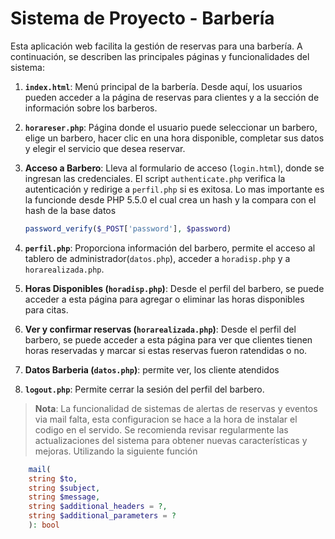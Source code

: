 # Sistema de Proyecto - Barbería

Esta aplicación web facilita la gestión de reservas para una barbería. A continuación, se describen las principales páginas y funcionalidades del sistema:

1. **`index.html`**: Menú principal de la barbería. Desde aquí, los usuarios pueden acceder a la página de reservas para clientes y a la sección de información sobre los barberos.

2. **`horareser.php`**: Página donde el usuario puede seleccionar un barbero, elige un barbero, hacer clic en una hora disponible, completar sus datos y elegir el servicio que desea reservar.

3. **Acceso a Barbero**: Lleva al formulario de acceso (`login.html`), donde se ingresan las credenciales. El script `authenticate.php` verifica la autenticación y redirige a `perfil.php` si es exitosa.
    Lo mas importante es la funcionde  desde PHP 5.5.0 el cual crea un hash y la compara con el hash de la base datos
    ```php
    password_verify($_POST['password'], $password)

4. **`perfil.php`**: Proporciona información del barbero, permite el acceso al tablero de administrador(`datos.php`), acceder a `horadisp.php` y a `horarealizada.php`.

5. **Horas Disponibles (`horadisp.php`)**: Desde el perfil del barbero, se puede acceder a esta página para agregar o eliminar las horas disponibles para citas.

6. **Ver y confirmar reservas (`horarealizada.php`)**: Desde el perfil del barbero, se puede acceder a esta página para ver que clientes tienen horas reservadas y marcar si estas reservas fueron ratendidas o no.

7. **Datos Barberia (`datos.php`)**: permite ver, los cliente atendidos

8. **`logout.php`**: Permite cerrar la sesión del perfil del barbero.

> **Nota**: La funcionalidad de sistemas de alertas de reservas y eventos via mail falta, esta configuracion se hace a la hora de instalar el codigo en el servido. Se recomienda revisar regularmente las actualizaciones del sistema para obtener nuevas características y mejoras. Utilizando la siguiente función

```php
    mail(
    string $to,
    string $subject,
    string $message,
    string $additional_headers = ?,
    string $additional_parameters = ?
    ): bool


